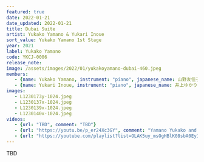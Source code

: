 ```yaml
---
featured: true
date: 2022-01-21
date_updated: 2022-01-21
title: Dubai Suite
artist: Yukako Yamano & Yukari Inoue
sort_value: Yukako Yamano 1st Stage
year: 2021
label: Yukako Yamano
code: YKCJ-0006
release_note: 
image: /assets/images/2022/01/yukakoyamano-dubai-460.jpeg
members:
   - {name: Yukako Yamano, instrument: "piano", japanese_name: 山野友佳子, url: "https://yukakoyamano.com/"}
   - {name: Yukari Inoue, instrument: "piano", japanese_name: 井上ゆかり, url: "https://www.inoueyukari.com/"}
images:
   - L1230173y-1024.jpeg
   - L1230137x-1024.jpeg
   - L1230139x-1024.jpeg
   - L1230140x-1024.jpeg
videos: 
   - {url: "TBD", comment: "TBD"}
   - {url: "https://youtu.be/p_er24Xc3GY", comment: "Yamano Yukako and Inoue Yukari playing piano duet"}
   - {url: "https://youtube.com/playlist?list=OLAK5uy_msOgHBlK08sbA0EyIiAuqh6a8jCRD1Tfw", comment: "Dubai Suite playlist"}
---
```

TBD
